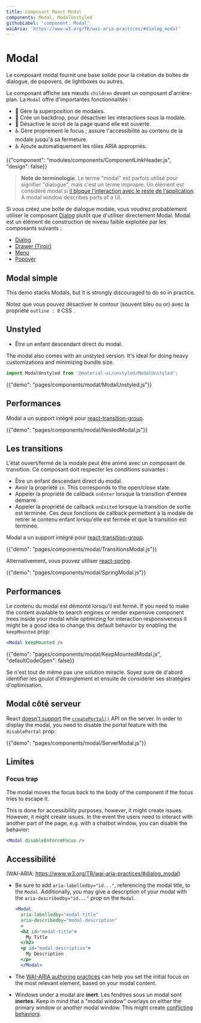 ```yaml
---
title: Composant React Modal
components: Modal, ModalUnstyled
githubLabel: 'component: Modal'
waiAria: 'https://www.w3.org/TR/wai-aria-practices/#dialog_modal'
---
```


# Modal

<p class="description">Le composant modal fournit une base solide pour la création de boîtes de dialogue, de popovers, de lightboxes ou autres.</p>

Le composant affiche ses nœuds `children` devant un composant d'arrière-plan. La `Modal` offre d'importantes fonctionnalités :

- 💄 Gère la superposition de modales.
- 🔐 Crée un backdrop, pour désactiver les interactions sous la modale.
- 🔐 Désactive le scroll de la page quand elle est ouverte.
- ♿️ Gère proprement le focus ; assure l'accessibilité au contenu de la modale jusqu'à sa fermeture.
- ♿ Ajoute automatiquement les rôles ARIA appropriés.

{{"component": "modules/components/ComponentLinkHeader.js", "design": false}}

> **Note de terminologie**. Le terme "modal" est parfois utilisé pour signifier "dialogue", mais c'est un terme impropre. Un élément est considéré modal si [il bloque l'interaction avec le reste de l'application](https://en.wikipedia.org/wiki/Modal_window). A modal window describes parts of a UI.

Si vous créez une boîte de dialogue modale, vous voudrez probablement utiliser le composant [Dialog](/components/dialogs/) plutôt que d'utiliser directement Modal. Modal est un élément de construction de niveau faible exploitée par les composants suivants :

- [Dialog](/components/dialogs/)
- [Drawer (Tiroir)](/components/drawers/)
- [Menu](/components/menus/)
- [Popover](/components/popover/)

## Modal simple

This demo stacks Modals, but it is strongly discouraged to do so in practice.

Notez que vous pouvez désactiver le contour (souvent bleu ou or) avec la propriété `outline : 0` CSS .

## Unstyled

- Être un enfant descendant direct du modal.

The modal also comes with an unstyled version. It's ideal for doing heavy customizations and minimizing bundle size.

```js
import ModalUnstyled from '@material-ui/unstyled/ModalUnstyled';
```

{{"demo": "pages/components/modal/ModalUnstyled.js"}}

## Performances

Modal a un support intégré pour [react-transition-group](https://github.com/reactjs/react-transition-group).

{{"demo": "pages/components/modal/NestedModal.js"}}

## Les transitions

L'état ouvert/fermé de la modale peut être animé avec un composant de transition. Ce composant doit respecter les conditions suivantes :

- Être un enfant descendant direct du modal.
- Avoir la propriété `in`. This corresponds to the open/close state.
- Appeler la propriété de callback `onEnter` lorsque la transition d'entrée démarre.
- Appeler la propriété de callback `onExited` lorsque la transition de sortie est terminée. Ces deux fonctions de callback permettent à la modale de retirer le contenu enfant lorsqu'elle est fermée et que la transition est terminée.

Modal a un support intégré pour [react-transition-group](https://github.com/reactjs/react-transition-group).

{{"demo": "pages/components/modal/TransitionsModal.js"}}

Alternativement, vous pouvez utiliser [react-spring](https://github.com/react-spring/react-spring).

{{"demo": "pages/components/modal/SpringModal.js"}}

## Performances

Le contenu du modal est démonté lorsqu'il est fermé. If you need to make the content available to search engines or render expensive component trees inside your modal while optimizing for interaction responsiveness it might be a good idea to change this default behavior by enabling the `keepMounted` prop:

```jsx
<Modal keepMounted />
```

{{"demo": "pages/components/modal/KeepMountedModal.js", "defaultCodeOpen": false}}

Se n'est tout de même pas une solution miracle. Soyez sure de d'abord identifier les goulot d'étranglement et ensuite de considérer ses stratégies d'optimisation.

## Modal côté serveur

React [doesn't support](https://github.com/facebook/react/issues/13097) the [`createPortal()`](https://reactjs.org/docs/portals.html) API on the server. In order to display the modal, you need to disable the portal feature with the `disablePortal` prop:

{{"demo": "pages/components/modal/ServerModal.js"}}

## Limites

### Focus trap

The modal moves the focus back to the body of the component if the focus tries to escape it.

This is done for accessibility purposes, however, it might create issues. However, it might create issues. In the event the users need to interact with another part of the page, e.g. with a chatbot window, you can disable the behavior:

```jsx
<Modal disableEnforceFocus />
```

## Accessibilité

(WAI-ARIA: https://www.w3.org/TR/wai-aria-practices/#dialog_modal)

- Be sure to add `aria-labelledby="id..."`, referencing the modal title, to the `Modal`. Additionally, you may give a description of your modal with the `aria-describedby="id..."` prop on the `Modal`.

  ```jsx
  <Modal
    aria-labelledby="modal-title"
    aria-describedby="modal-description"
    >
    <h2 id="modal-title">
      My Title
    </h2>
    <p id="modal-description">
      My Description
    </p>
    </Modal>
  ```

- The [WAI-ARIA authoring practices](https://www.w3.org/TR/wai-aria-practices/examples/dialog-modal/dialog.html) can help you set the initial focus on the most relevant element, based on your modal content.
- Windows under a modal are **inert**. Les fenêtres sous un modal sont **inertes**. Keep in mind that a "modal window" overlays on either the primary window or another modal window. This might create [conflicting behaviors](#focus-trap).
